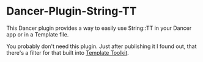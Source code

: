 Dancer-Plugin-String-TT
=======================

This Dancer plugin provides a way to easily use String::TT in your Dancer app
or in a Template file.

You probably don't need this plugin. Just after publishing it I found out,
that there's a filter for that built into [Template Toolkit][1].

[1]: http://example.com://metacpan.org/module/Template::Manual::Filters#eval-evaltt
